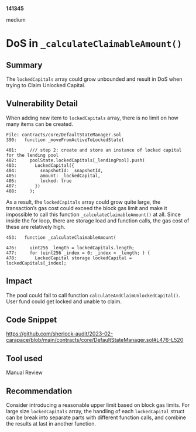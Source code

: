 __141345__

medium

# DoS in `_calculateClaimableAmount()`

## Summary

The `lockedCapitals` array could grow unbounded and result in DoS when trying to Claim Unlocked Capital.


## Vulnerability Detail

When adding new item to `lockedCapitals` array, there is no limit on how many items can be created. 
```solidity
File: contracts/core/DefaultStateManager.sol
390:   function _moveFromActiveToLockedState(

401:     /// step 2: create and store an instance of locked capital for the lending pool
402:     poolState.lockedCapitals[_lendingPool].push(
403:       LockedCapital({
404:         snapshotId: _snapshotId,
405:         amount: _lockedCapital,
406:         locked: true
407:       })
408:     );
```

As a result, the `lockedCapitals` array could grow quite large, the transaction’s gas cost could exceed the block gas limit and make it impossible to call this function `_calculateClaimableAmount()` at all. Since inside the for loop, there are storage load and function calls, the gas cost of these are relatively high.

```solidity
453:   function _calculateClaimableAmount(

476:     uint256 _length = lockedCapitals.length;
477:     for (uint256 _index = 0; _index < _length; ) {
478:       LockedCapital storage lockedCapital = lockedCapitals[_index];
```


## Impact

The pool could fail to call function `calculateAndClaimUnlockedCapital()`. User fund could get locked and unable to claim. 

## Code Snippet

https://github.com/sherlock-audit/2023-02-carapace/blob/main/contracts/core/DefaultStateManager.sol#L476-L520

## Tool used

Manual Review

## Recommendation

Consider introducing a reasonable upper limit based on block gas limits. For large size `lockedCapitals` array, the handling of each `lockedCapital` struct can be break into separate parts with different function calls, and combine the results at last in another function.
